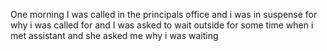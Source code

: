 One morning I was called in the principals office and i was in suspense for why i was called for and I was asked to wait outside for some time when i met assistant and she asked me why i was waiting 